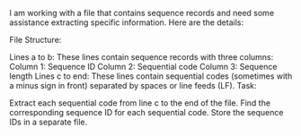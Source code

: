I am working with a file that contains sequence records and need some assistance extracting specific information. Here are the details:

File Structure:

Lines a to b: These lines contain sequence records with three columns:
Column 1: Sequence ID
Column 2: Sequential code
Column 3: Sequence length
Lines c to end: These lines contain sequential codes (sometimes with a minus sign in front) separated by spaces or line feeds (LF).
Task:

Extract each sequential code from line c to the end of the file.
Find the corresponding sequence ID for each sequential code.
Store the sequence IDs in a separate file.
